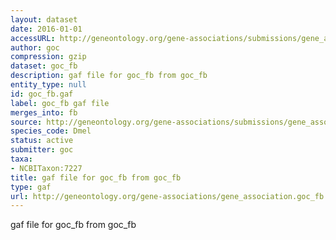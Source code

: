 ```yaml
---
layout: dataset
date: 2016-01-01
accessURL: http://geneontology.org/gene-associations/submissions/gene_association.goc_fb.gz
author: goc
compression: gzip
dataset: goc_fb
description: gaf file for goc_fb from goc_fb
entity_type: null
id: goc_fb.gaf
label: goc_fb gaf file
merges_into: fb
source: http://geneontology.org/gene-associations/submissions/gene_association.goc_fb.gz
species_code: Dmel
status: active
submitter: goc
taxa:
- NCBITaxon:7227
title: gaf file for goc_fb from goc_fb
type: gaf
url: http://geneontology.org/gene-associations/gene_association.goc_fb.gz
---
```


gaf file for goc_fb from goc_fb